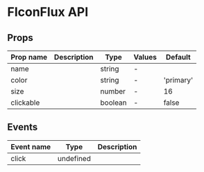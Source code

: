 # FIconFlux API

## Props

| Prop name | Description | Type    | Values | Default   |
| --------- | ----------- | ------- | ------ | --------- |
| name      |             | string  | -      |           |
| color     |             | string  | -      | 'primary' |
| size      |             | number  | -      | 16        |
| clickable |             | boolean | -      | false     |

## Events

| Event name | Type      | Description |
| ---------- | --------- | ----------- |
| click      | undefined |
